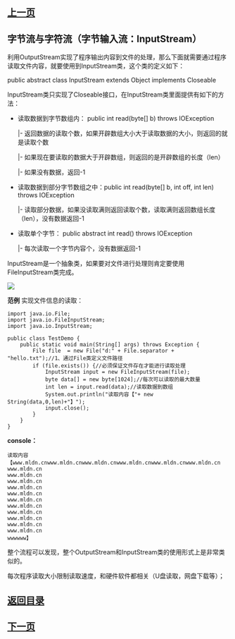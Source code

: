 ## [上一页](course74)
##  字节流与字符流（字节输入流：InputStream）

利用OutputStream实现了程序输出内容到文件的处理，那么下面就需要通过程序读取文件内容，就要使用到InputStream类，这个类的定义如下：

public abstract class InputStream
extends Object
implements Closeable

InputStream类只实现了Closeable接口，在InputStream类里面提供有如下的方法：

- 读取数据到字节数组内： public int read(byte[] b)
         throws IOException
	
	|- 返回数据的读取个数，如果开辟数组大小大于读取数据的大小，则返回的就是读取个数
	
	|- 如果现在要读取的数据大于开辟数组，则返回的是开辟数组的长度（len）

	|- 如果没有数据，返回-1

- 读取数据到部分字节数组之中：public int read(byte[] b,
                int off,
                int len)
         throws IOException
	
	|- 读取部分数据，如果没读取满则返回读取个数，读取满则返回数组长度（len），没有数据返回-1

- 读取单个字节： public abstract int read()
                  throws IOException

	|- 每次读取一个字节内容个，没有数据返回-1

InputStream是一个抽象类，如果要对文件进行处理则肯定要使用FileInputStream类完成。

![](https://s1.ax1x.com/2018/01/24/pooBUf.png)

**范例** 实现文件信息的读取：
	
	import java.io.File;
	import java.io.FileInputStream;
	import java.io.InputStream;
	
	public class TestDemo {
		public static void main(String[] args) throws Exception {
			File file  = new File("d:" + File.separator + "hello.txt");//1、通过File类定义文件路径
			if (file.exists()) {//必须保证文件存在才能进行读取处理
				InputStream input = new FileInputStream(file);
				byte data[] = new byte[1024];//每次可以读取的最大数量
				int len = input.read(data);//读取数据到数组
				System.out.println("读取内容【"+ new String(data,0,len)+"】");
				input.close();
			}
		}	
	}
**console：**

	读取内容【www.mldn.cnwww.mldn.cnwww.mldn.cnwww.mldn.cnwww.mldn.cnwww.mldn.cn
	www.mldn.cn
	www.mldn.cn
	www.mldn.cn
	www.mldn.cn
	www.mldn.cn
	www.mldn.cn
	www.mldn.cn
	www.mldn.cn
	www.mldn.cn
	www.mldn.cn
	www.mldn.cn
	wwwwww】

整个流程可以发现，整个OutputStream和InputStream类的使用形式上是非常类似的。

每次程序读取大小限制读取速度，和硬件软件都相关（U盘读取，网盘下载等）；


## [返回目录](https://wuchengcheng110120.github.io/aliyunjava3/list)
## [下一页](course76)
